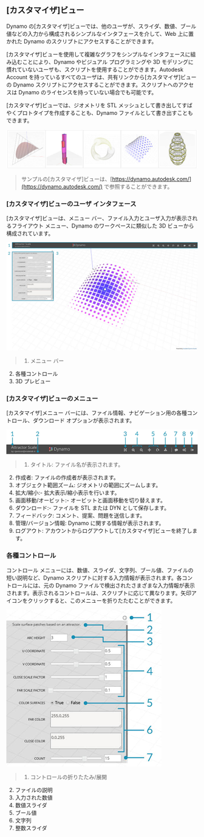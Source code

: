 

## [カスタマイザ]ビュー

Dynamo の[カスタマイザ]ビューでは、他のユーザが、スライダ、数値、ブール値などの入力から構成されるシンプルなインタフェースを介して、Web 上に置かれた Dynamo のスクリプトにアクセスすることができます。

[カスタマイザ]ビューを使用して複雑なグラフをシンプルなインタフェースに組み込むことにより、Dynamo やビジュアル プログラミングや 3D モデリングに慣れていないユーザも、スクリプトを使用することができます。Autodesk Account を持っているすべてのユーザは、共有リンクから[カスタマイザ]ビューの Dynamo スクリプトにアクセスすることができます。スクリプトへのアクセスは Dynamo のライセンスを持っていない場合でも可能です。

[カスタマイザ]ビューでは、ジオメトリを STL メッシュとして書き出してすばやくプロトタイプを作成することも、Dynamo ファイルとして書き出すこともできます。

![](images/customizer_00.jpg)

> サンプルの[カスタマイザ]ビューは、[https://dynamo.autodesk.com/](https://dynamo.autodesk.com/) で参照することができます。

### [カスタマイザ]ビューのユーザ インタフェース

[カスタマイザ]ビューは、メニュー バー、ファイル入力とユーザ入力が表示されるフライアウト メニュー、Dynamo のワークペースに類似した 3D ビューから構成されています。

![](images/customizer_01.jpg)

> 1. メニュー バー
2. 各種コントロール
3. 3D プレビュー

### [カスタマイザ]ビューのメニュー

[カスタマイザ]メニュー バーには、ファイル情報、ナビゲーション用の各種コントロール、ダウンロード オプションが表示されます。

![](images/customizer_02.jpg)

> 1. タイトル: ファイル名が表示されます。
2. 作成者: ファイルの作成者が表示されます。
3. オブジェクト範囲ズーム: ジオメトリの範囲にズームします。
4. 拡大/縮小:- 拡大表示/縮小表示を行います。
5. 画面移動/オービット:- オービットと画面移動を切り替えます。
6. ダウンロード:- ファイルを STL または DYN として保存します。
7. フィードバック: コメント、提案、問題を送信します。
8. 管理/バージョン情報: Dynamo に関する情報が表示されます。
9. ログアウト: アカウントからログアウトして[カスタマイザ]ビューを終了します。

### 各種コントロール

コントロール メニューには、数値、スライダ、文字列、ブール値、ファイルの短い説明など、Dynamo スクリプトに対する入力情報が表示されます。各コントロールには、元の Dynamo ファイルで検出されたさまざまな入力情報が表示されます。表示されるコントロールは、スクリプトに応じて異なります。矢印アイコンをクリックすると、このメニューを折りたたむことができます。

![](images/customizer_03.jpg)

> 1. コントロールの折りたたみ/展開
2. ファイルの説明
3. 入力された数値
4. 数値スライダ
5. ブール値
6. 文字列
7. 整数スライダ

